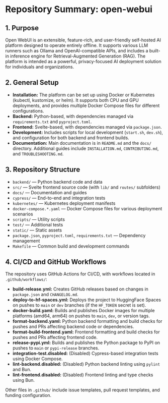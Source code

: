 # Repository Summary: open-webui

## 1. Purpose
Open WebUI is an extensible, feature-rich, and user-friendly self-hosted AI platform designed to operate entirely offline. It supports various LLM runners such as Ollama and OpenAI-compatible APIs, and includes a built-in inference engine for Retrieval-Augmented Generation (RAG). The platform is intended as a powerful, privacy-focused AI deployment solution for individuals and organizations.

## 2. General Setup
- **Installation:** The platform can be set up using Docker or Kubernetes (kubectl, kustomize, or helm). It supports both CPU and GPU deployments, and provides multiple Docker Compose files for different configurations.
- **Backend:** Python-based, with dependencies managed via `requirements.txt` and `pyproject.toml`.
- **Frontend:** Svelte-based, with dependencies managed via `package.json`.
- **Development:** Includes scripts for local development (`start.sh`, `dev.sh`), and configuration for both backend and frontend builds.
- **Documentation:** Main documentation is in `README.md` and the `docs/` directory. Additional guides include `INSTALLATION.md`, `CONTRIBUTING.md`, and `TROUBLESHOOTING.md`.

## 3. Repository Structure
- `backend/` — Python backend code and data
- `src/` — Svelte frontend source code (with `lib/` and `routes/` subfolders)
- `docs/` — Documentation and guides
- `cypress/` — End-to-end and integration tests
- `kubernetes/` — Kubernetes deployment manifests
- `docker-compose.*.yaml` — Docker Compose files for various deployment scenarios
- `scripts/` — Utility scripts
- `test/` — Additional tests
- `static/` — Static assets
- `package.json`, `pyproject.toml`, `requirements.txt` — Dependency management
- `Makefile` — Common build and development commands

## 4. CI/CD and GitHub Workflows
The repository uses GitHub Actions for CI/CD, with workflows located in `.github/workflows/`:
- **build-release.yml:** Creates GitHub releases based on changes in `package.json` and `CHANGELOG.md`.
- **deploy-to-hf-spaces.yml:** Deploys the project to HuggingFace Spaces on pushes to `main` or `dev` branches (if the `HF_TOKEN` secret is set).
- **docker-build.yaml:** Builds and publishes Docker images for multiple platforms (amd64, arm64) on pushes to `main`, `dev`, or version tags.
- **format-backend.yaml:** Python backend formatting and build checks for pushes and PRs affecting backend code or dependencies.
- **format-build-frontend.yaml:** Frontend formatting and build checks for pushes and PRs affecting frontend code.
- **release-pypi.yml:** Builds and publishes the Python package to PyPI on pushes to `main` or `pypi-release` branches.
- **integration-test.disabled:** (Disabled) Cypress-based integration tests using Docker Compose.
- **lint-backend.disabled:** (Disabled) Python backend linting using `pylint` and Bun.
- **lint-frontend.disabled:** (Disabled) Frontend linting and type checks using Bun.

Other files in `.github/` include issue templates, pull request templates, and funding configuration.
